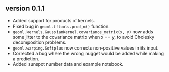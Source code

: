 ## version 0.1.1
* Added support for products of kernels.
* Fixed bug in `geoml.tftools.prod_n()` function.
* `geoml.kernels.GaussianKernel.covariance_matrix(x, y)` now
adds some jitter to the covariance matrix when x == y, to
avoid Cholesky decomposition problems.
* `geoml.warping.Softplus` now corrects non-positive values
in its input.
* Corrected a bug where the wrong nugget would be added
while making a prediction.
* Added sunspot number data and example notebook.